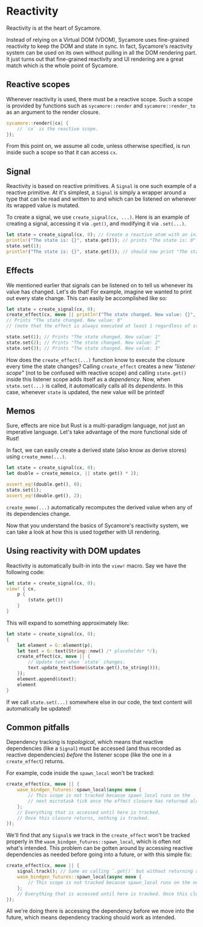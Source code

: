 # Reactivity

Reactivity is at the heart of Sycamore.

Instead of relying on a Virtual DOM (VDOM), Sycamore uses fine-grained reactivity to keep the DOM
and state in sync. In fact, Sycamore's reactivity system can be used on its own without pulling in
all the DOM rendering part. It just turns out that fine-grained reactivity and UI rendering are a
great match which is the whole point of Sycamore.

## Reactive scopes

Whenever reactivity is used, there must be a reactive scope. Such a scope is provided by functions
such as `sycamore::render` and `sycamore::render_to` as an argument to the render closure.

```rust
sycamore::render(|cx| {
    // `cx` is the reactive scope.
});
```

From this point on, we assume all code, unless otherwise specified, is run inside such a scope so
that it can access `cx`.

## Signal

Reactivity is based on reactive primitives. A `Signal` is one such example of a reactive primitive.
At it's simplest, a `Signal` is simply a wrapper around a type that can be read and written to and
which can be listened on whenever its wrapped value is mutated.

To create a signal, we use `create_signal(cx, ...)`. 
Here is an example of creating a signal, accessing it via `.get()`, and modifying it via
`.set(...)`.

```rust
let state = create_signal(cx, 0); // Create a reactive atom with an initial value of `0`.
println!("The state is: {}", state.get()); // prints "The state is: 0"
state.set(1);
println!("The state is: {}", state.get()); // should now print "The state is: 1"
```

## Effects

We mentioned earlier that signals can be listened on to tell us whenever its value has changed.
Let's do that! For example, imagine we wanted to print out every state change. This can easily be
accomplished like so:

```rust
let state = create_signal(cx, 0);
create_effect(cx, move || println!("The state changed. New value: {}", state.get()));
// Prints "The state changed. New value: 0"
// (note that the effect is always executed at least 1 regardless of state changes)

state.set(1); // Prints "The state changed. New value: 1"
state.set(2); // Prints "The state changed. New value: 2"
state.set(3); // Prints "The state changed. New value: 3"
```

How does the `create_effect(...)` function know to execute the closure every time the state changes?
Calling `create_effect` creates a new _"listener scope"_ (not to be confused with reactive scope)
and calling `state.get()` inside this listener scope adds itself as a _dependency_. Now, when
`state.set(...)` is called, it automatically calls all its _dependents_. In this case, whenever
`state` is updated, the new value will be printed!

## Memos

Sure, effects are nice but Rust is a multi-paradigm language, not just an imperative language. Let's
take advantage of the more functional side of Rust!

In fact, we can easily create a derived state (also know as derive stores) using `create_memo(...)`.

```rust
let state = create_signal(cx, 0);
let double = create_memo(cx, || state.get() * 2);

assert_eq!(double.get(), 0);
state.set(1);
assert_eq!(double.get(), 2);
```

`create_memo(...)` automatically recomputes the derived value when any of its dependencies change.

Now that you understand the basics of Sycamore's reactivity system, we can take a look at how this
is used together with UI rendering.

## Using reactivity with DOM updates

Reactivity is automatically built-in into the `view!` macro. Say we have the following code:

```rust
let state = create_signal(cx, 0);
view! { cx,
    p {
        (state.get())
    }
}
```

This will expand to something approximately like:

```rust
let state = create_signal(cx, 0);
{
    let element = G::element(p);
    let text = G::text(String::new() /* placeholder */);
    create_effect(cx, move || {
        // Update text when `state` changes.
        text.update_text(Some(&state.get(),to_string()));
    });
    element.append(&text);
    element
}
```

If we call `state.set(...)` somewhere else in our code, the text content will automatically be
updated!

## Common pitfalls

Dependency tracking is _topological_, which means that reactive dependencies (like a `Signal`) must
be accessed (and thus recorded as reactive dependencies) _before_ the listener scope (like the one
in a `create_effect`) returns.

For example, code inside the `spawn_local` won't be tracked:

```rust
create_effect(cx, move || {
    wasm_bindgen_futures::spawn_local(async move {
        // This scope is not tracked because spawn_local runs on the
        // next microtask tick once the effect closure has returned already.
    };
    // Everything that is accessed until here is tracked.
    // Once this closure returns, nothing is tracked.
});
```

We'll find that any `Signal`s we track in the `create_effect` won't be tracked properly in the
`wasm_bindgen_futures::spawn_local`, which is often not what's intended. This problem can be gotten
around by accessing reactive dependencies as needed before going into a future, or with this simple
fix:

```rust
create_effect(cx, move || {
    signal.track(); // Same as calling `.get()` but without returning a value.
    wasm_bindgen_futures::spawn_local(async move {
        // This scope is not tracked because spawn_local runs on the next microtask tick (in other words, some time later).
    };
    // Everything that is accessed until here is tracked. Once this closure returns, nothing is tracked.
});
```

All we're doing there is accessing the dependency before we move into the future, which means
dependency tracking should work as intended.

